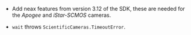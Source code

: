 - Add neax features from version 3.12 of the SDK, these are needed for the
  *Apogee* and *iStar-SCMOS* cameras.

- `wait` throws `ScientificCameras.TimeoutError`.
